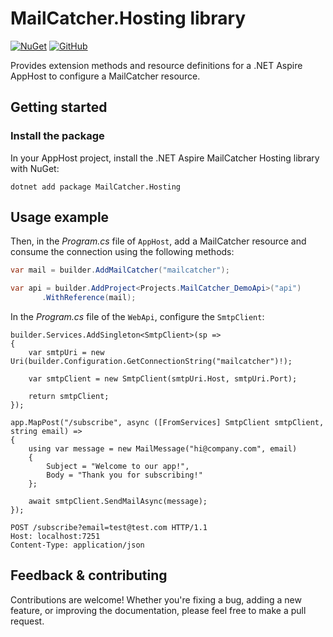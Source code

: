 # MailCatcher.Hosting library

[![NuGet](https://img.shields.io/nuget/v/MailCatcher.Hosting)](https://www.nuget.org/packages/MailCatcher.Hosting)
[![GitHub](https://img.shields.io/github/license/cristipufu/aspire-hosting-mailcatcher)](https://github.com/cristipufu/aspire-hosting-mailcatcher/blob/master/LICENSE)

Provides extension methods and resource definitions for a .NET Aspire AppHost to configure a MailCatcher resource.

## Getting started

### Install the package

In your AppHost project, install the .NET Aspire MailCatcher Hosting library with NuGet:

```dotnetcli
dotnet add package MailCatcher.Hosting
```

## Usage example

Then, in the _Program.cs_ file of `AppHost`, add a MailCatcher resource and consume the connection using the following methods:

```csharp
var mail = builder.AddMailCatcher("mailcatcher");

var api = builder.AddProject<Projects.MailCatcher_DemoApi>("api")
       .WithReference(mail);
```

In the _Program.cs_ file of the `WebApi`, configure the `SmtpClient`:
```charp
builder.Services.AddSingleton<SmtpClient>(sp =>
{
    var smtpUri = new Uri(builder.Configuration.GetConnectionString("mailcatcher")!);

    var smtpClient = new SmtpClient(smtpUri.Host, smtpUri.Port);

    return smtpClient;
});

app.MapPost("/subscribe", async ([FromServices] SmtpClient smtpClient, string email) =>
{
    using var message = new MailMessage("hi@company.com", email)
    {
        Subject = "Welcome to our app!",
        Body = "Thank you for subscribing!"
    };

    await smtpClient.SendMailAsync(message);
});
```

```http
POST /subscribe?email=test@test.com HTTP/1.1
Host: localhost:7251
Content-Type: application/json
```
## Feedback & contributing

Contributions are welcome! Whether you're fixing a bug, adding a new feature, or improving the documentation, please feel free to make a pull request.
